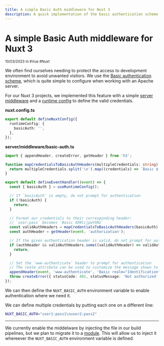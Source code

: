 ```yaml
---
title: A simple Basic Auth middleware for Nuxt 3
description: A quick implementation of the basic authentication scheme with a server middleware and runtime config for Nuxt 3
---
```


# A simple Basic Auth middleware for Nuxt 3

<div class="tracking-wide uppercase opacity-70"><small>10/03/2023 in #Vue #Nuxt</small></div>

We often find ourselves needing to protect the access to development environment to avoid unwanted visitors. We use the [Basic authentication scheme](https://developer.mozilla.org/en-US/docs/Web/HTTP/Authentication#basic_authentication_scheme), which is quite simple to configure when working with an Apache server.

For our Nuxt 3 projects, we implemented this feature with a simple [server middleware](https://nuxt.com/docs/guide/directory-structure/server#server-middleware) and a [runtime config](https://nuxt.com/docs/guide/going-further/runtime-config) to define the valid credentials.

**nuxt.config.ts**

```ts
export default defineNuxtConfig({
  runtimeConfig: {
    basicAuth: '',
  },
});
```

**server/middleware/basic-auth.ts**

```ts
import { appendHeader, createError, getHeader } from 'h3';

function mapCredentialsToBasicAuthHeaders(multipleCredentials: string): string[] {
  return multipleCredentials.split('\n').map((credentials) => `Basic ${btoa(credentials)}`);
}

export default defineEventHandler((event) => {
  const { basicAuth } = useRuntimeConfig();

  // If `basicAuth` is empty, do not prompt for authentication
  if (!basicAuth) {
    return;
  }

  // Format our credentials to their corresponding header:
  // `user:pass` becomes `Basic dXNlcjpwYXNz`
  const validAuthHeaders = mapCredentialsToBasicAuthHeaders(basicAuth);
  const authHeader = getHeader(event, 'authorization');

  // If the given authentication header is valid, do not prompt for authentication
  if (authHeader && validAuthHeaders.some((validAuthHeader) => validAuthHeader === authHeader)) {
    return;
  }

  // Set the `www-authenticate` header to prompt for authentication
  // The realm attribute can be used to customize the message shown to the user
  appendHeader(event, 'www-authenticate', 'Basic realm="Identification"');
  throw createError({ statusCode: 401, statusMessage: 'Not authorized' });
});
```

We can then define the `NUXT_BASIC_AUTH` environment variable to enable authentication where we need it.

We can define multiple credentials by putting each one on a different line:

```sh
NUXT_BASIC_AUTH="user1:pass1\nuser2:pass2"
```

---

We currently enable the middelware by injecting the file in our build pipelines, but we plan to migrate it to a [module](https://nuxt.com/docs/guide/directory-structure/modules). This will allow us to inject it whereever the `NUXT_BASIC_AUTH` environment variable is defined.

